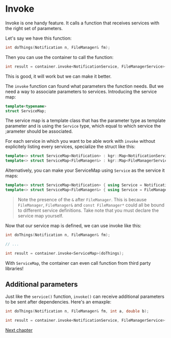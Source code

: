 Invoke
======

Invoke is one handy feature. It calls a function that receives services with the right set of parameters.

Let's say we have this function:

```c++
int doThings(Notification n, FileManager& fm);
```
    
Then you can use the container to call the function:

```c++
int result = container.invoke<NotificationService, FileManagerService>(doThings);
```

This is good, it will work but we can make it better.

The `invoke` function can found what parameters the function needs.
But we need a way to associate parameters to services. Introducing the service map:

```c++
template<typename>
struct ServiceMap;
```
    
The service map is a template class that has the parameter type as template parameter and is using the `Service` type, which equal to which service the ;arameter should be associated.

For each service in which you want to be able work with `invoke` without explicitely listing every services, specialize the struct like this:

```c++
template<> struct ServiceMap<Notification> : kgr::Map<NotificationService> {};
template<> struct ServiceMap<FileManager&> : kgr::Map<FileManagerService> {};
```
    
Alternatively, you can make your ServiceMap using `Service` as the service it maps:

```c++
template<> struct ServiceMap<Notification> { using Service = NotificationService; };
template<> struct ServiceMap<FileManager&> { using Service = FileManagerService;  };
```

> Note the presence of the `&` after `FileManager`. This is because `FileManager`, `FileManager&` and `const FileManager*` could all be bound to different service definitions.
> Take note that you must declare the service map yourself.

Now that our service map is defined, we can use invoke like this:

```c++
int doThings(Notification n, FileManager& fm);

// ...

int result = container.invoke<ServiceMap>(doThings);
```
    
With `ServiceMap`, the container can even call function from third party libraries!

## Additional parameters

Just like the `service()` function, `invoke()` can receive additional parameters to be sent after dependencies.
Here's an emaxple:

```c++
int doThings(Notification n, FileManager& fm, int a, double b);

int result = container.invoke<NotificationService, FileManagerService>(doThings, 7, 8.9);
```

[Next chapter](section5_operator.md)
